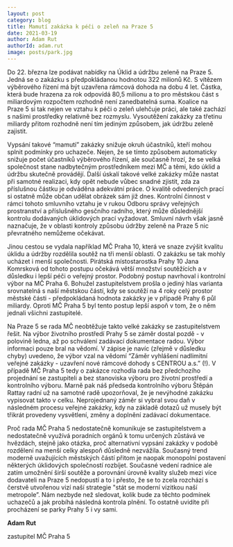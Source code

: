```yaml
---
layout: post
category: blog
title: Mamutí zakázka k péči o zeleň na Praze 5
date: 2021-03-19
author: Adam Rut
authorId: adam.rut
image: posts/park.jpg
---
```


Do 22. března lze podávat nabídky na Úklid a údržbu zeleně na Praze 5. Jedná se o zakázku s předpokládanou hodnotou 322 milionů Kč. S vítězem výběrového řízení  má být uzavřena rámcová dohoda na dobu 4 let. Částka, která bude hrazena za rok odpovídá 80,5 milionu a to pro městskou část s miliardovým rozpočtem rozhodně není zanedbatelná suma. Koalice na Praze 5 si tak nejen ve vztahu k péči o zeleň ulehčuje práci, ale také zachází s našimi prostředky relativně bez rozmyslu. Vysoutěžení zakázky za třetinu miliardy přitom rozhodně není tím jediným způsobem, jak údržbu zeleně zajistit.


Vypsání takové “mamutí” zakázky snižuje okruh účastníků, kteří  mohou splnit podmínky pro uchazeče. Nejen, že se tímto způsobem automaticky snižuje počet účastníků výběrového řízení, ale současně hrozí, že se velká společnost stane nadbytečným prostředníkem mezi MČ a těmi, kdo úklid a údržbu skutečně provádějí. Další úskalí takové velké zakázky může nastat při samotné realizaci, kdy opět nebude vůbec snadné zjistit, zda za příslušnou částku je odváděna adekvátní práce. O kvalitě odvedených prací si ostatně může občan udělat obrázek sám již dnes. Kontrolní činnost v rámci tohoto smluvního vztahu je v rukou Odboru správy veřejných prostranství a příslušného gesčního radního, který může důslednější kontrolu dodávaných úklidových prací vyžadovat. Smluvní návrh však jasně naznačuje, že v oblasti kontroly způsobu údržby zeleně na Praze 5 nic převratného nemůžeme očekávat.

Jinou cestou se vydala například MČ Praha 10, která ve snaze zvýšit kvalitu úklidu a údržby rozdělila soutěž na tři menší oblasti. O zakázku se tak mohly ucházet i menší společnosti. Pirátská místostarostka Prahy 10 Jana Komrsková od tohoto postupu očekává větší množství soutěžících a v důsledku i lepší péči o veřejný prostor.
Podobný postup navrhoval i kontrolní výbor na MČ Praha 6. Bohužel zastupitelstvem prošla o jediný hlas varianta srovnatelná s naší městskou částí, kdy se soutěží na 4 roky celý prostor městské části - předpokládaná hodnota zakázky je v případě Prahy 6 půl miliardy. Oproti MČ Praha 5 byl tento postup lepší aspoň v tom, že o něm jednali všichni zastupitelé.


Na Praze 5 se rada MČ neobtěžuje takto velké zakázky se zastupitelstvem řešit. Na výbor životního prostředí Prahy 5 se záměr dostal pozdě - v polovině ledna, až po schválení zadávací dokumentace radou. Výbor informaci pouze bral na vědomí. V zápise je navíc (zřejmě v důsledku chyby) uvedeno, že výbor vzal na vědomí  “Záměr vyhlášení nadlimitní veřejné zakázky - uzavření nové rámcové dohody s CENTROU a.s.” (!).  V případě MČ Praha 5 tedy o zakázce rozhodla rada bez předchozího projednání se zastupiteli a bez stanoviska výboru pro životní prostředí a kontrolního výboru. Marně pak náš předseda kontrolního výboru Štěpán Rattay radní už na samotné radě upozorňoval, že je nevýhodné zakázku vypisovat takto v celku. Neprojednaný záměr si vybral svou daň v následném procesu veřejné zakázky, kdy na základě dotazů už musely být třikrát provedeny vysvětlení, změny a doplnění zadávací dokumentace.


Proč rada MČ Praha 5 nedostatečně komunikuje se zastupitelstvem a nedostatečně využívá poradních orgánů k tomu určených zůstává ve hvězdách, stejně jako otázka, proč alternativní vypsání zakázky v podobě rozdělení na menší celky alespoň důsledně nezvážila. Současný trend moderně uvažujících městských částí přitom je naopak monopolní postavení některých úklidových společností rozbíjet. Současné vedení radnice ale zatím umožnění širší soutěže a porovnání úrovně kvality služeb mezi více dodavateli na Praze 5 nedopustí a to i přesto, že se to zcela rozchází s čerstvě utvořenou vizí naší strategie "stát se moderní vizitkou naší metropole”. Nám nezbyde než sledovat, kolik bude za těchto podmínek uchazečů a jak probíhá následná kontrola plnění. To ostatně uvidíte při procházení se parky Prahy 5 i vy sami. 

**Adam Rut**

zastupitel MČ Praha 5
